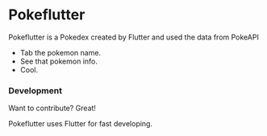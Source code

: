 # Pokeflutter

Pokeflutter is a Pokedex created by Flutter and used the data from PokeAPI

  - Tab the pokemon name.
  - See that pokemon info.
  - Cool.


### Development

Want to contribute? Great!

Pokeflutter uses Flutter for fast developing.
